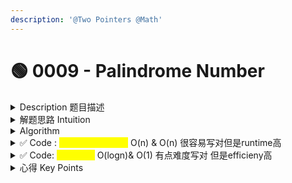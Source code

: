 ```yaml
---
description: '@Two Pointers @Math'
---
```


# 🟢 0009 - Palindrome Number

<details>

<summary>Description 题目描述 </summary>

Given an integer `x`, return `true` _if_ `x` _is a  **palindrome**, and_ `false` _otherwise_.

**Example 1:**

<pre><code><strong>Input: x = 121
</strong><strong>Output: true
</strong><strong>Explanation: 121 reads as 121 from left to right and from right to left.
</strong></code></pre>

**Example 2:**

<pre><code><strong>Input: x = -121
</strong><strong>Output: false
</strong><strong>Explanation: From left to right, it reads -121. From right to left, it becomes 121-. Therefore it is not a palindrome.
</strong></code></pre>

**Example 3:**

<pre><code><strong>Input: x = 10
</strong><strong>Output: false
</strong><strong>Explanation: Reads 01 from right to left. Therefore it is not a palindrome.
</strong></code></pre>

</details>

<details>

<summary>解题思路 Intuition </summary>

1. **convert to string and use two pointers**\
   if num<0 => false\
   if num=0 => true\
   if num>0 => convert to string and use two pointers
2. 但是有math的idea作为第二种解法

</details>

<details>

<summary>Algorithm </summary>



</details>

<details>

<summary>✅ Code : <mark style="color:yellow;">convert to String</mark>  O(n) &#x26; O(n) 很容易写对但是runtime高</summary>

卡：integer to string method => **String s **<mark style="color:yellow;">**= Integer.toString(x)**</mark>

```java
class Solution {
    public boolean isPalindrome(int x) {
        // edge cases
        if (x < 0) return false;
        if (x == 0) return true;
        
        // convert integer to string
        String s = Integer.toString(x);
        // two pointers method
        int left = 0;
        int right = s.length() - 1; // 121 // 1221
        while (left < right) {
            if (s.charAt(left) == s.charAt(right)) {
                left++;
                right--;
            } else {
                return false;
            }
        }
        return true;
    }
}
```

<mark style="color:yellow;">**Q: why runtime is not good?**</mark>

将整数转换为字符串可能会导致较低的运行效率，这主要是由于以下几个原因：

1. **string生成**：将整数转换为string需要在内存中为新生成的字符串分配空间。这个过程涉及到内存管理，会消耗一定的时间。
2. **字符操作**：在字符串上进行操作（例如访问特定位置的字符，比较字符等）可能会比直接在整数上进行操作更慢。这是因为字符实际上是以整数（通常是ASCII或Unicode值）的形式存储的，所以处理字符可能意味着处理更大的整数。
3. **无法利用整数运算**：当我们将数字转换为字符串后，我们就无法再利用整数的数学运算了。例如，在检查回文数的问题中，如果我们保持数字为整数，我们可以通过反转一半的数字并与另一半进行比较来快速检查一个数字是否是回文。这样的数学运算在字符串上执行起来会更复杂，因此可能需要更多的时间。

</details>

<details>

<summary>✅  Code: <mark style="color:yellow;">use math</mark> O(logn)&#x26; O(1) 有点难度写对 但是efficieny高</summary>

<mark style="color:green;">**Idea**</mark>**:**  <mark style="color:yellow;">**reverse**</mark>** **<mark style="color:blue;">**the**</mark>** **<mark style="color:yellow;">**second half of the given number**</mark> <mark style="color:blue;">**and compare it with the first half. If they are the same, the number is a palindrome.**</mark> This solution doesn't need to convert the number to a string. Instead, it <mark style="color:yellow;">**operates directly on the integers.**</mark>&#x20;

<mark style="color:green;">**Operation:**</mark> 三个关键点\
\-  repeatedly <mark style="color:blue;">**"popping" the last digit off**</mark> of the original number `x` \
\- <mark style="color:blue;">"</mark><mark style="color:blue;">**pushing**</mark><mark style="color:blue;">"</mark> <mark style="color:blue;"></mark><mark style="color:blue;">**the lastDigit onto the**</mark> <mark style="color:blue;">**revertedNumber**</mark><mark style="color:blue;">.</mark> \ <mark style="color:blue;">-</mark> When <mark style="color:purple;">**x becomes <=revertedNumber**</mark>, we've processed roughly half of the digits in the number.

<mark style="color:green;">**Detailed Steps**</mark>\ <mark style="color:green;">**-**</mark>** **<mark style="color:yellow;">**Edge Case Handling**</mark>: If the <mark style="color:blue;">**number is negative OR it's last digit is 0 (but the number itself is not 0)**</mark>**,** it can't be a palindrome.\
\- <mark style="color:yellow;">**Revert Half of the Digits**</mark>: While `x` is greater than `revertedNumber`, "pop" the last digit off of `x` and "push" it onto the `revertedNumber`. In other words, `revertedNumber = revertedNumber * 10 + x % 10` and `x /= 10`.\
\- <mark style="color:yellow;">**Compare**</mark>: If `x` and `revertedNumber` are the same, or `x` is the same as `revertedNumber` with its last digit removed (which happens in the case where the number has an odd number of digits), then the number is a palindrome.

<mark style="color:green;">**Q: How to get the last digit of an integer?**</mark>

* 当一个integer除以`10`时，<mark style="color:red;">**除法的余数就是这个数的last digit**</mark>
* `1234 % 10 = 123 --- 4`  注意用的是 %modulus operator

<mark style="color:green;">注意:</mark>

* while loop的condition的界定：<mark style="color:blue;">**while x > revertedHalf**</mark> => Continue the loop until x is less than or equal to the reverted half
* 如何update the reverted half <mark style="color:blue;">**revertedHalf = revertedHalf \* 10 + x % 10;**</mark>\ <mark style="color:blue;">**=>**</mark> pop off the last digit of x && add it to reverted half && original reverted half need to \* 10
* compare的时候要涵盖偶数和奇数digit的情况，这样子的话才能针对奇数个digit有好的判断

<mark style="color:green;">**Q:**</mark> 这样如何improve了efficiency? The beauty of this solution lies in the fact that it only needs to process about half of the digits in the number, which makes it more efficient than solutions that process all the digits. Plus, it **doesn't require the extra space** that would be needed for a string representation of the number.

{% code lineNumbers="true" %}
```java
class Solution {
    public boolean isPalindrome(int x) {
        if (x < 0 || x % 10 == 0 && x!=0) {
            return false;
        }
        // initiate the revertedHalf
        int revertedHalf = 0;
        while (x > revertedHalf) {  // while loop condition: Continue the loop until x is less than or equal to the reverted half
            revertedHalf = revertedHalf * 10 + x % 10; // update the reverted num
            x /= 10; // remove the last digit of x
        }
        // compare: 涵盖偶数和奇数digit的情况
        if (revertedHalf == x || revertedHalf/=10 == x ) {
            return true;
        }
        return false;
    }

```
{% endcode %}

```javascript
偶数digit情况
// initial 
x = 1221, revertedHalf = 0
// Step 1:(revert the last digit of x)
x = 122, revertedHalf = 1 //  1221 % 10 = 122 --- 1
// Step 2: (revert the next digit)
x = 12, revertedNumber = 12 // 122 % 10 = 12 --- 2
// Now x <= revertedNumber, so we stop here.

奇数digit情况
// initial 
x = 12321, revertedNumber = 0  
// Step 1: (revert the last digit of x)
x = 1232, revertedNumber = 1 // 12321 % 10 = 1232 --- 1
// Step 2: (revert the next digit) 
x = 123, revertedNumber = 12 // 1232 % 10 = 123 ---- 2
// Step 3: (revert the next digit)
x = 12, revertedNumber = 123  // 123 % 10 = 12 --- 3
// Now x is less than revertedNumber, 
// but if we remove the last digit of revertedNumber 
// (which is the middle digit of the original number), 
// x and revertedNumber become equal. So 12321 is a palindrome.
```

**Time Complexity:** The time complexity of the method is O(log(n)), where n is the input integer. This is because in each iteration of the while loop, we are dividing the number by 10, hence, we are reducing the size of the input by a factor of 10 in each step. The logarithm base 10 of n gives us the number of times we can divide n by 10 before we get to a number less than 10, hence the time complexity is O(log(n)).

**Space Complexity:** The space complexity of the method is O(1), as we are using a fixed amount of space to store the input number, the reverted half of the number, and some temporary variables. The space used does not increase with the size of the input number, hence the space complexity is constant.

</details>

<details>

<summary>心得 Key Points</summary>



</details>
